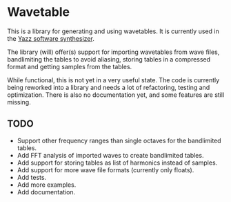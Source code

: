 # Wavetable

This is a library for generating and using wavetables. It is currently used in
the [Yazz software synthesizer](https://github.com/icsga/yazz).

The library (will) offer(s) support for importing wavetables from wave files,
bandlimiting the tables to avoid aliasing, storing tables in a compressed
format and getting samples from the tables.

While functional, this is not yet in a very useful state. The code is currently
being reworked into a library and needs a lot of refactoring, testing and
optimization. There is also no documentation yet, and some features are still
missing.

## TODO

- Support other frequency ranges than single octaves for the bandlimited tables.
- Add FFT analysis of imported waves to create bandlimited tables.
- Add support for storing tables as list of harmonics instead of samples.
- Add support for more wave file formats (currently only floats).
- Add tests.
- Add more examples.
- Add documentation.
